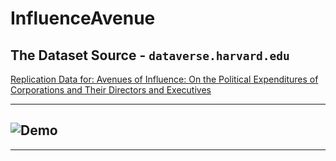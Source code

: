 # InfluenceAvenue

## The Dataset Source - `dataverse.harvard.edu` 
[Replication Data for: Avenues of Influence: On the Political Expenditures of Corporations and Their Directors and Executives](https://dataverse.harvard.edu/dataset.xhtml?persistentId=doi:10.7910/DVN/6R1HAS#)

---
## ![Demo](https://github.com/marka2g/influence_avenue/assets/12756/a6dadd57-52ca-4210-8d4c-004ba7f0124b)
---
